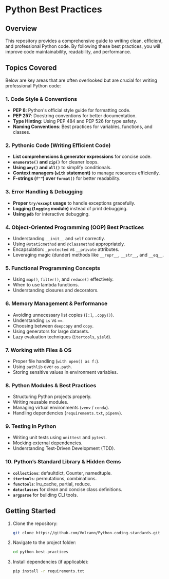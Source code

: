 # Python Best Practices

## Overview
This repository provides a comprehensive guide to writing clean, efficient, and professional Python code. By following these best practices, you will improve code maintainability, readability, and performance.

## Topics Covered
Below are key areas that are often overlooked but are crucial for writing professional Python code:

### 1. Code Style & Conventions
- **PEP 8**: Python's official style guide for formatting code.
- **PEP 257**: Docstring conventions for better documentation.
- **Type Hinting**: Using PEP 484 and PEP 526 for type safety.
- **Naming Conventions**: Best practices for variables, functions, and classes.

### 2. Pythonic Code (Writing Efficient Code)
- **List comprehensions & generator expressions** for concise code.
- **`enumerate()` and `zip()`** for cleaner loops.
- **Using `any()` and `all()`** to simplify conditionals.
- **Context managers (`with` statement)** to manage resources efficiently.
- **F-strings (`f""`) over `format()`** for better readability.

### 3. Error Handling & Debugging
- **Proper `try/except` usage** to handle exceptions gracefully.
- **Logging (`logging` module)** instead of print debugging.
- **Using `pdb`** for interactive debugging.

### 4. Object-Oriented Programming (OOP) Best Practices
- Understanding `__init__` and `self` correctly.
- Using `@staticmethod` and `@classmethod` appropriately.
- Encapsulation: `_protected` vs `__private` attributes.
- Leveraging magic (dunder) methods like `__repr__`, `__str__`, and `__eq__`.

### 5. Functional Programming Concepts
- Using `map()`, `filter()`, and `reduce()` effectively.
- When to use lambda functions.
- Understanding closures and decorators.

### 6. Memory Management & Performance
- Avoiding unnecessary list copies (`[:]`, `.copy()`).
- Understanding `is` vs `==`.
- Choosing between `deepcopy` and `copy`.
- Using generators for large datasets.
- Lazy evaluation techniques (`itertools`, `yield`).

### 7. Working with Files & OS
- Proper file handling (`with open() as f:`).
- Using `pathlib` over `os.path`.
- Storing sensitive values in environment variables.

### 8. Python Modules & Best Practices
- Structuring Python projects properly.
- Writing reusable modules.
- Managing virtual environments (`venv` / `conda`).
- Handling dependencies (`requirements.txt`, `pipenv`).

### 9. Testing in Python
- Writing unit tests using `unittest` and `pytest`.
- Mocking external dependencies.
- Understanding Test-Driven Development (TDD).

### 10. Python’s Standard Library & Hidden Gems
- **`collections`**: defaultdict, Counter, namedtuple.
- **`itertools`**: permutations, combinations.
- **`functools`**: lru_cache, partial, reduce.
- **`dataclasses`** for clean and concise class definitions.
- **`argparse`** for building CLI tools.

## Getting Started
1. Clone the repository:
   ```bash
   git clone https://github.com/Volcann/Python-coding-standards.git
   ```
2. Navigate to the project folder:
   ```bash
   cd python-best-practices
   ```
3. Install dependencies (if applicable):
   ```bash
   pip install -r requirements.txt
   ```
